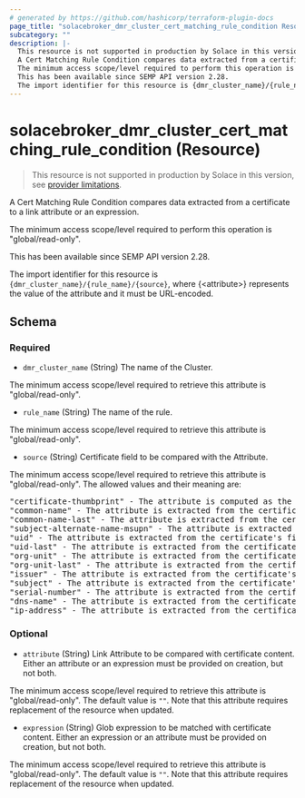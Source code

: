 ```yaml
---
# generated by https://github.com/hashicorp/terraform-plugin-docs
page_title: "solacebroker_dmr_cluster_cert_matching_rule_condition Resource - solacebroker"
subcategory: ""
description: |-
  This resource is not supported in production by Solace in this version, see provider limitations.
  A Cert Matching Rule Condition compares data extracted from a certificate to a link attribute or an expression.
  The minimum access scope/level required to perform this operation is "global/read-only".
  This has been available since SEMP API version 2.28.
  The import identifier for this resource is {dmr_cluster_name}/{rule_name}/{source}, where {&lt;attribute&gt;} represents the value of the attribute and it must be URL-encoded.
---
```


# solacebroker_dmr_cluster_cert_matching_rule_condition (Resource)

> This resource is not supported in production by Solace in this version, see [provider limitations](https://registry.terraform.io/providers/SolaceProducts/solacebroker/latest/docs#limitations).

A Cert Matching Rule Condition compares data extracted from a certificate to a link attribute or an expression.



The minimum access scope/level required to perform this operation is "global/read-only".

This has been available since SEMP API version 2.28.

The import identifier for this resource is `{dmr_cluster_name}/{rule_name}/{source}`, where {&lt;attribute&gt;} represents the value of the attribute and it must be URL-encoded.



<!-- schema generated by tfplugindocs -->
## Schema

### Required

- `dmr_cluster_name` (String) The name of the Cluster.

The minimum access scope/level required to retrieve this attribute is "global/read-only".
- `rule_name` (String) The name of the rule.

The minimum access scope/level required to retrieve this attribute is "global/read-only".
- `source` (String) Certificate field to be compared with the Attribute.

The minimum access scope/level required to retrieve this attribute is "global/read-only". The allowed values and their meaning are:

<pre>
"certificate-thumbprint" - The attribute is computed as the SHA-1 hash over the entire DER-encoded contents of the client certificate.
"common-name" - The attribute is extracted from the certificate's first instance of the Common Name attribute in the Subject DN.
"common-name-last" - The attribute is extracted from the certificate's last instance of the Common Name attribute in the Subject DN.
"subject-alternate-name-msupn" - The attribute is extracted from the certificate's Other Name type of the Subject Alternative Name and must have the msUPN signature.
"uid" - The attribute is extracted from the certificate's first instance of the User Identifier attribute in the Subject DN.
"uid-last" - The attribute is extracted from the certificate's last instance of the User Identifier attribute in the Subject DN.
"org-unit" - The attribute is extracted from the certificate's first instance of the Org Unit attribute in the Subject DN.
"org-unit-last" - The attribute is extracted from the certificate's last instance of the Org Unit attribute in the Subject DN.
"issuer" - The attribute is extracted from the certificate's Issuer DN.
"subject" - The attribute is extracted from the certificate's Subject DN.
"serial-number" - The attribute is extracted from the certificate's Serial Number.
"dns-name" - The attribute is extracted from the certificate's Subject Alt Name DNS Name.
"ip-address" - The attribute is extracted from the certificate's Subject Alt Name IP Address.
</pre>

### Optional

- `attribute` (String) Link Attribute to be compared with certificate content. Either an attribute or an expression must be provided on creation, but not both.

The minimum access scope/level required to retrieve this attribute is "global/read-only". The default value is `""`. Note that this attribute requires replacement of the resource when updated.
- `expression` (String) Glob expression to be matched with certificate content. Either an expression or an attribute must be provided on creation, but not both.

The minimum access scope/level required to retrieve this attribute is "global/read-only". The default value is `""`. Note that this attribute requires replacement of the resource when updated.

